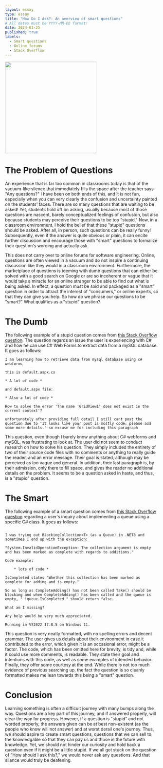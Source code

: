 ```yaml
---
layout: essay
type: essay
title: "How Do I Ask?: An overview of smart questions"
# All dates must be YYYY-MM-DD format!
date: 2024-01-25
published: true
labels:
  - Smart questions
  - Online forums
  - Stack Overflow
---
```


<img width="300px" class="rounded float-start pe-4" src="../img/how-do-i-ask.jpg">

# The Problem of Questions

An experience that is far too common in classrooms today is that of the vacuum-like silence that immediately fills the space after the teacher says "Any questions?" I have been on both ends of this, and it is not fun, especially when you can very clearly the confusion and uncertainty painted on the students' faces. There are so many questions that are waiting to be asked! Yet, students hold off on asking, usually because most of those questions are nascent, barely conceptualized feelings of confusion, but also because students may perceive their questions to be too "stupid." Now, in a classroom environment, I hold the belief that these "stupid" questions should be asked. After all, in person, such questions can be really funny! Subsequently, even if the answer is quite obvious or plain, it can encite further discussion and encourage those with "smart" questions to formalize their question's wording and actually ask.

This does not carry over to online forums for software engineering. Online, questions are often viewed in a vacuum and do not inspire a continuing discussion like they would in a classroom environment. Furthermore, the marketplace of questions is teeming with dumb questions that can either be solved with a good search on Google or are so incoherent or vague that it would take a miracle for an online stranger to be able to find out what is being asked. In effect, a question must be sold and packaged as a "smart" question in order to attract the interest of "consumers," or online experts, so that they can give you help. So how do we phrase our questions to be "smart?" What qualifies as a "stupid" question?

# The Dumb

The following example of a stupid question comes from [this Stack Overflow question](https://stackoverflow.com/questions/77882598/error-the-name-gridview1-does-not-exist-in-the-current-context). The question regards an issue the user is experiencing with C# and how he can use C# Web Forms to extract data from a mySQL database. It goes as follows:

```
I am learning how to retrieve data from mysql database using c# webforms

this is default.aspx.cs

* A lot of code *

and default.aspx file:

* Also a lot of code *

How to solve the error 'The name 'GridView1' does not exist in the current context'?

unfortunately after providing full detail I still cant post the question due to 'It looks like your post is mostly code; please add some more details.' so excuse me for including this paragraph
```

This question, even though I barely know anything about C# webforms and mySQL, was frustrating to look at. The user did not seem to conduct research on how to solve his question. They simply included the entirety of two of their source code files with no comments or anything to really guide the reader, and an error message. Their goal is stated, although may be perceived as too vague and general. In addition, their last paragraph is, by their admission, only there to fill space, and gives the reader no additional details on the problem. It seems to be a question asked in haste, and thus, is a "stupid" question.

# The Smart

The following example of a smart question comes from [this Stack Overflow question](https://stackoverflow.com/questions/77879103/blockingcollectiont-throws-unexpected-invalidoperationexception) regarding a user's inquiry about implementing a queue using a specific C# class. It goes as follows:

```

I was trying out BlockingCollection<T> (as a Queue) in .NET8 and sometimes I end up with the exception:

"System.InvalidOperationException: The collection argument is empty and has been marked as complete with regards to additions."

Code example:

    * lots of code *

IsCompleted states "Whether this collection has been marked as complete for adding and is empty."

So as long as CompleteAdding() has not been called Take() should be blocking and when CompleteAdding() has been called and the queue is empty, " !queue.IsCompleted " should return false.

What am I missing?

Any help would be very much appreciated.

Running in VS2022 17.8.5 on Windows 11.

```

This question is very neatly formatted, with no spelling errors and decent grammar. The user gives us details about their environment in case it contributed to the error, which given it is an occasional error, might be a factor. The code, which has been omitted here for brevity, is tidy and, while it could use more comments, is readable. They state their goal and intentions with this code, as well as some examples of intended behavior. Finally, they offer some courtesy at the end. While there is not too much evidence of previous searching up, the fact the question is so cleanly formatted makes me lean towards this being a "smart" question.

# Conclusion

Learning something is often a difficult journey with many bumps along the way. Questions are a key part of this journey, and if answered properly, will clear the way for progress. However, if a question is "stupid" and not worded properly, the answers given can be at best non-existent (as the people who know will not answer) and at worst derail one's journey. Thus, we should aspire to create smart questions, questions that we can sell to the knowledgable so that they can pay us and those in the future with knowledge. Yet, we should not hinder our curiosity and hold back a question even if it might be a little stupid. If we all got stuck on the question of "How should I ask this?," we would never ask any questions. And that silence would truly be deafening.
